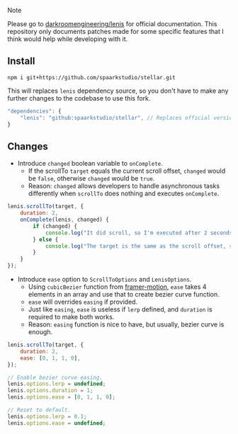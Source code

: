 > [!NOTE]
> Please go to [darkroomengineering/lenis](https://github.com/darkroomengineering/lenis) for official documentation. This repository only documents patches made for some specific features that I think would help while developing with it.

## Install
```
npm i git+https://github.com/spaarkstudio/stellar.git
```
This will replaces `lenis` dependency source, so you don't have to make any further changes to the codebase to use this fork.
```js
"dependencies": {
    "lenis": "github:spaarkstudio/stellar", // Replaces official version.
}
```

## Changes
- Introduce `changed` boolean variable to `onComplete`.
    - If the scrollTo `target` equals the current scroll offset, `changed` would be `false`, otherwise `changed` would be `true`.
    - Reason: `changed` allows developers to handle asynchronous tasks differently when `scrollTo` does nothing and executes `onComplete`.
```js
lenis.scrollTo(target, {
    duration: 2,
    onComplete(lenis, changed) {
        if (changed) {
            console.log("It did scroll, so I'm executed after 2 seconds.");
        } else {
            console.log("The target is the same as the scroll offset, so I'm executed immediately.");
        }
    }
});
```

- Introduce `ease` option to `ScrollToOptions` and `LenisOptions`.
    - Using `cubicBezier` function from [framer-motion](https://github.com/framer/motion), `ease` takes 4 elements in an array and use that to create bezier curve function.
    - `ease` will overrides `easing` if provided.
    - Just like `easing`, `ease` is useless if `lerp` defined, and `duration` is required to make both works.
    - Reason: `easing` function is nice to have, but usually, bezier curve is enough.
```js
lenis.scrollTo(target, {
    duration: 2,
    ease: [0, 1, 1, 0],
});
```
```js
// Enable bezier curve easing.
lenis.options.lerp = undefined;
lenis.options.duration = 1;
lenis.options.ease = [0, 1, 1, 0];

// Reset to default.
lenis.options.lerp = 0.1;
lenis.options.ease = undefined;
```

